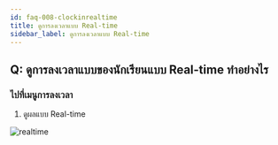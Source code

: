 ```yaml
---
id: faq-008-clockinrealtime
title: ดูการลงเวลาแบบ Real-time
sidebar_label: ดูการลงเวลาแบบ Real-time
---
```


## Q: ดูการลงเวลาแบบของนักเรียนแบบ Real-time ทำอย่างไร

### ไปที่เมนูการลงเวลา

1.  ดูผลแบบ Real-time

![realtime](/img/manual/faq/8.jpg)
